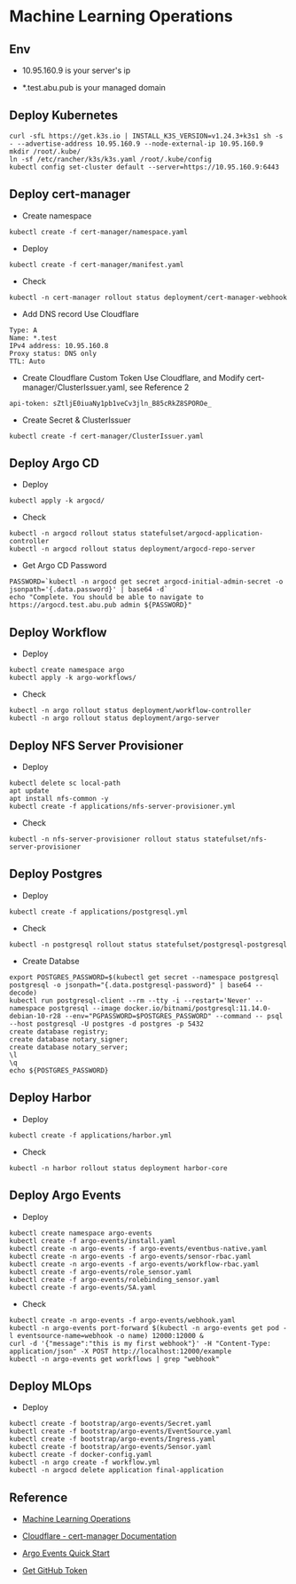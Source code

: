 # Machine Learning Operations

## Env

- 10.95.160.9 is your server's ip

- *.test.abu.pub is your managed domain

## Deploy Kubernetes

```shell
curl -sfL https://get.k3s.io | INSTALL_K3S_VERSION=v1.24.3+k3s1 sh -s - --advertise-address 10.95.160.9 --node-external-ip 10.95.160.9
mkdir /root/.kube/
ln -sf /etc/rancher/k3s/k3s.yaml /root/.kube/config
kubectl config set-cluster default --server=https://10.95.160.9:6443
```

## Deploy cert-manager

- Create namespace

```shell
kubectl create -f cert-manager/namespace.yaml
```

- Deploy

```shell
kubectl create -f cert-manager/manifest.yaml
```

- Check

```shell
kubectl -n cert-manager rollout status deployment/cert-manager-webhook
```

- Add DNS record Use Cloudflare

```text
Type: A
Name: *.test
IPv4 address: 10.95.160.8
Proxy status: DNS only
TTL: Auto
```

- Create Cloudflare Custom Token Use Cloudflare, and Modify cert-manager/ClusterIssuer.yaml, see Reference 2

```text
api-token: sZtljE0iuaNy1pb1veCv3jln_B85cRkZ8SPOROe_
```

- Create Secret & ClusterIssuer

```shell
kubectl create -f cert-manager/ClusterIssuer.yaml
```

## Deploy Argo CD

- Deploy

```shell
kubectl apply -k argocd/
```

- Check

```shell
kubectl -n argocd rollout status statefulset/argocd-application-controller
kubectl -n argocd rollout status deployment/argocd-repo-server
```

- Get Argo CD Password

```shell
PASSWORD=`kubectl -n argocd get secret argocd-initial-admin-secret -o jsonpath='{.data.password}' | base64 -d`
echo "Complete. You should be able to navigate to https://argocd.test.abu.pub admin ${PASSWORD}"
```

## Deploy Workflow

- Deploy

```shell
kubectl create namespace argo
kubectl apply -k argo-workflows/
```

- Check

```shell
kubectl -n argo rollout status deployment/workflow-controller
kubectl -n argo rollout status deployment/argo-server
```

## Deploy NFS Server Provisioner

- Deploy

```shell
kubectl delete sc local-path
apt update
apt install nfs-common -y
kubectl create -f applications/nfs-server-provisioner.yml
```

- Check

```shell
kubectl -n nfs-server-provisioner rollout status statefulset/nfs-server-provisioner
```

## Deploy Postgres

- Deploy

```shell
kubectl create -f applications/postgresql.yml
```

- Check

```shell
kubectl -n postgresql rollout status statefulset/postgresql-postgresql
```

- Create Databse

```shell
export POSTGRES_PASSWORD=$(kubectl get secret --namespace postgresql postgresql -o jsonpath="{.data.postgresql-password}" | base64 --decode)
kubectl run postgresql-client --rm --tty -i --restart='Never' --namespace postgresql --image docker.io/bitnami/postgresql:11.14.0-debian-10-r28 --env="PGPASSWORD=$POSTGRES_PASSWORD" --command -- psql --host postgresql -U postgres -d postgres -p 5432
create database registry;
create database notary_signer;
create database notary_server;
\l
\q
echo ${POSTGRES_PASSWORD}
```

## Deploy Harbor

- Deploy

```shell
kubectl create -f applications/harbor.yml
```

- Check

```shell
kubectl -n harbor rollout status deployment harbor-core
```

## Deploy Argo Events

- Deploy

```shell
kubectl create namespace argo-events
kubectl create -f argo-events/install.yaml
kubectl create -n argo-events -f argo-events/eventbus-native.yaml
kubectl create -n argo-events -f argo-events/sensor-rbac.yaml
kubectl create -n argo-events -f argo-events/workflow-rbac.yaml
kubectl create -f argo-events/role_sensor.yaml
kubectl create -f argo-events/rolebinding_sensor.yaml
kubectl create -f argo-events/SA.yaml
```

- Check

```shell
kubectl create -n argo-events -f argo-events/webhook.yaml
kubectl -n argo-events port-forward $(kubectl -n argo-events get pod -l eventsource-name=webhook -o name) 12000:12000 &
curl -d '{"message":"this is my first webhook"}' -H "Content-Type: application/json" -X POST http://localhost:12000/example
kubectl -n argo-events get workflows | grep "webhook"
```

## Deploy MLOps

- Deploy

```shell
kubectl create -f bootstrap/argo-events/Secret.yaml
kubectl create -f bootstrap/argo-events/EventSource.yaml
kubectl create -f bootstrap/argo-events/Ingress.yaml
kubectl create -f bootstrap/argo-events/Sensor.yaml
kubectl create -f docker-config.yaml
kubectl -n argo create -f workflow.yml
kubectl -n argocd delete application final-application
```

## Reference

- [Machine Learning Operations](https://ml-ops.org/)

- [Cloudflare - cert-manager Documentation](https://cert-manager.io/docs/configuration/acme/dns01/cloudflare/)

- [Argo Events Quick Start](https://argoproj.github.io/argo-events/quick_start/)

- [Get GitHub Token](https://argoproj.github.io/argo-events/eventsources/setup/github/)
